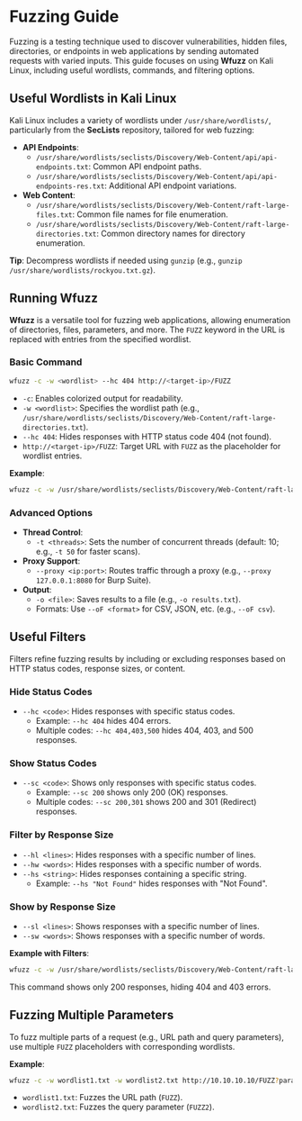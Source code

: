 # Fuzzing Guide

Fuzzing is a testing technique used to discover vulnerabilities, hidden files, directories, or endpoints in web applications by sending automated requests with varied inputs. This guide focuses on using **Wfuzz** on Kali Linux, including useful wordlists, commands, and filtering options.

## Useful Wordlists in Kali Linux

Kali Linux includes a variety of wordlists under `/usr/share/wordlists/`, particularly from the **SecLists** repository, tailored for web fuzzing:

- **API Endpoints**:
  - `/usr/share/wordlists/seclists/Discovery/Web-Content/api/api-endpoints.txt`: Common API endpoint paths.
  - `/usr/share/wordlists/seclists/Discovery/Web-Content/api/api-endpoints-res.txt`: Additional API endpoint variations.
- **Web Content**:
  - `/usr/share/wordlists/seclists/Discovery/Web-Content/raft-large-files.txt`: Common file names for file enumeration.
  - `/usr/share/wordlists/seclists/Discovery/Web-Content/raft-large-directories.txt`: Common directory names for directory enumeration.

**Tip**: Decompress wordlists if needed using `gunzip` (e.g., `gunzip /usr/share/wordlists/rockyou.txt.gz`).

## Running Wfuzz

**Wfuzz** is a versatile tool for fuzzing web applications, allowing enumeration of directories, files, parameters, and more. The `FUZZ` keyword in the URL is replaced with entries from the specified wordlist.

### Basic Command

```bash
wfuzz -c -w <wordlist> --hc 404 http://<target-ip>/FUZZ
```

- `-c`: Enables colorized output for readability.
- `-w <wordlist>`: Specifies the wordlist path (e.g., `/usr/share/wordlists/seclists/Discovery/Web-Content/raft-large-directories.txt`).
- `--hc 404`: Hides responses with HTTP status code 404 (not found).
- `http://<target-ip>/FUZZ`: Target URL with `FUZZ` as the placeholder for wordlist entries.

**Example**:

```bash
wfuzz -c -w /usr/share/wordlists/seclists/Discovery/Web-Content/raft-large-directories.txt --hc 404 http://10.10.10.10/FUZZ
```

### Advanced Options

- **Thread Control**:
  - `-t <threads>`: Sets the number of concurrent threads (default: 10; e.g., `-t 50` for faster scans).
- **Proxy Support**:
  - `--proxy <ip:port>`: Routes traffic through a proxy (e.g., `--proxy 127.0.0.1:8080` for Burp Suite).
- **Output**:
  - `-o <file>`: Saves results to a file (e.g., `-o results.txt`).
  - Formats: Use `--oF <format>` for CSV, JSON, etc. (e.g., `--oF csv`).

## Useful Filters

Filters refine fuzzing results by including or excluding responses based on HTTP status codes, response sizes, or content.

### Hide Status Codes

- `--hc <code>`: Hides responses with specific status codes.
  - Example: `--hc 404` hides 404 errors.
  - Multiple codes: `--hc 404,403,500` hides 404, 403, and 500 responses.

### Show Status Codes

- `--sc <code>`: Shows only responses with specific status codes.
  - Example: `--sc 200` shows only 200 (OK) responses.
  - Multiple codes: `--sc 200,301` shows 200 and 301 (Redirect) responses.

### Filter by Response Size

- `--hl <lines>`: Hides responses with a specific number of lines.
- `--hw <words>`: Hides responses with a specific number of words.
- `--hs <string>`: Hides responses containing a specific string.
  - Example: `--hs "Not Found"` hides responses with "Not Found".

### Show by Response Size

- `--sl <lines>`: Shows responses with a specific number of lines.
- `--sw <words>`: Shows responses with a specific number of words.

**Example with Filters**:

```bash
wfuzz -c -w /usr/share/wordlists/seclists/Discovery/Web-Content/raft-large-files.txt --sc 200 --hc 404,403 http://10.10.10.10/FUZZ
```

This command shows only 200 responses, hiding 404 and 403 errors.

## Fuzzing Multiple Parameters

To fuzz multiple parts of a request (e.g., URL path and query parameters), use multiple `FUZZ` placeholders with corresponding wordlists.

**Example**:

```bash
wfuzz -c -w wordlist1.txt -w wordlist2.txt http://10.10.10.10/FUZZ?param=FUZZ2
```

- `wordlist1.txt`: Fuzzes the URL path (`FUZZ`).
- `wordlist2.txt`: Fuzzes the query parameter (`FUZZ2`).

